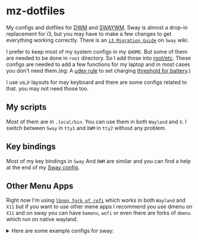 # mz-dotfiles
My configs and dotfiles for [DWM](https://github.com/mhdzli/dwm) and [SWAYWM](https://swaywm.org/). Sway is almost a drop-in replacement for i3, but you may have to make a few changes to get everything working correctly. There is an [`i3 Migration Guide`](https://github.com/swaywm/sway/wiki/i3-Migration-Guide) on `Sway` wiki.  

I prefer to keep most of my system configs in my `$HOME`. But some of them are needed to be done in `root` directory. So I add those into [root/etc](../../tree/master/src/root/etc). These configs are needed to add a few functions for my laptop and in most cases you don't need them.(eg: A [udev rule](../master/src/root/etc/udev/rules.d/99_battery_threshold.rules) to set charging [threshold for battery](https://fosstodon.org/@mzeinali/103684222479793025).)

I use us,ir layouts for may keyboard and there are some configs related to that. you may not need those too.

## My scripts
Most of them are in `.local/bin`. You can use them in both `Wayland` and `X`. I switch between `Sway` in `tty1` and `DWM` in `tty2` without any problem. 

## Key bindings

Most of my key bindings in `Sway` And `DWM` are similar and you can find a help at the end of my [Sway config](../master/src/.config/sway/config).

## Other Menu Apps

Right now I'm using [`lbnon fork of rofi`](https://github.com/lbonn/rofi) which works in both `Wayland` and `X11` but if you want to use  other mene apps I recommend you use dmenu on `X11` and on sway you can have `bemenu`, `wofi` or even there are forks of `dmenu` which run on native wayland.

<details>
<summary>Here are some example configs for sway:</summary>
<p>

```
set {
  # Your preferred application launcher.
  ### dmenu ###
  #$menu	dmenu_path | dmenu | xargs swaymsg exec --
  #$menu	dmenu_path | dmenu -fn "Terminus (TTF):pixelsize=28" | xargs swaymsg exec
  #$menu	j4-dmenu-desktop --dmenu='bemenu -i --nb "#3f3f3f" --nf "#dcdccc" --fn "pango:DejaVu Sans Mono 12"' --term='termite'
	
  ### bemenu ###
  #$menu	bemenu-run -i -p "Run:"  --fn "monospace 14" --hb "#89cff0" --hf "#000000" --tf "#000000" --tb "#2dc7bc" -l 10 
 
  ### rofi ###
  $menu		rofi -modi drun,run -show
  
  ### Another alternative use wofi ###
  #$menu 	wofi --show drun,run
}
```

</p>
</details>  
